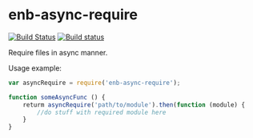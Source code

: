 # enb-async-require

[![Build Status](https://travis-ci.org/SwinX/enb-async-require.svg)](https://travis-ci.org/SwinX/enb-async-require)
[![Build status](https://ci.appveyor.com/api/projects/status/h2xmrbnc7mw4owwm?svg=true)](https://ci.appveyor.com/project/SwinX/enb-async-require)

Require files in async manner.

Usage example:

```js
var asyncRequire = require('enb-async-require');

function someAsyncFunc () {
	returm asyncRequire('path/to/module').then(function (module) {
		//do stuff with required module here
	}
}
```
